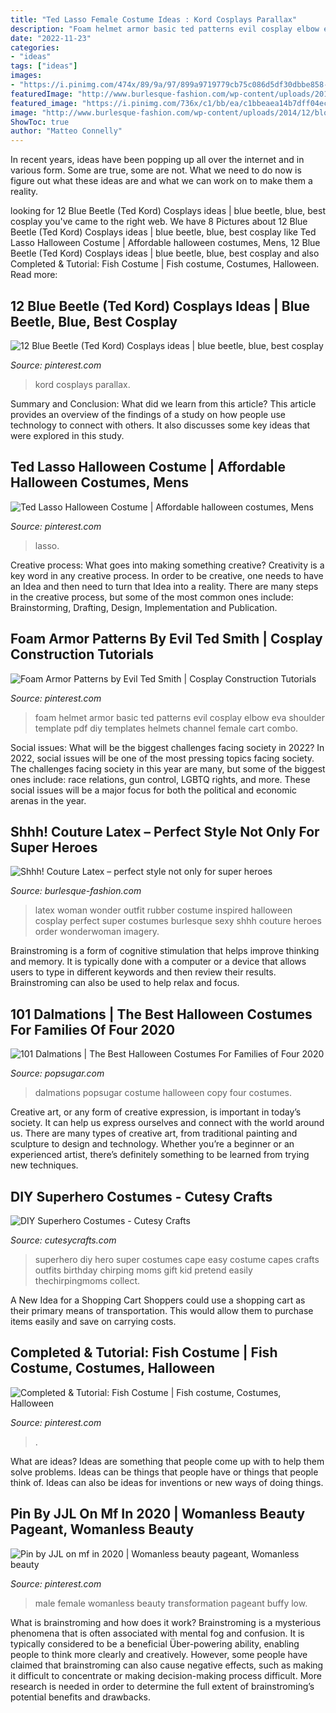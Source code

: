 ```yaml
---
title: "Ted Lasso Female Costume Ideas : Kord Cosplays Parallax"
description: "Foam helmet armor basic ted patterns evil cosplay elbow eva shoulder template pdf diy templates helmets channel female cart combo"
date: "2022-11-23"
categories:
- "ideas"
tags: ["ideas"]
images:
- "https://i.pinimg.com/474x/89/9a/97/899a9719779cb75c086d5df30dbbe858--blue-beetle-awesome-cosplay.jpg"
featuredImage: "http://www.burlesque-fashion.com/wp-content/uploads/2014/12/blog-shhhcouture-08.jpg"
featured_image: "https://i.pinimg.com/736x/c1/bb/ea/c1bbeaea14b7dff04ec9595be47d8439.jpg"
image: "http://www.burlesque-fashion.com/wp-content/uploads/2014/12/blog-shhhcouture-08.jpg"
ShowToc: true
author: "Matteo Connelly"
---
```



In recent years, ideas have been popping up all over the internet and in various form. Some are true, some are not. What we need to do now is figure out what these ideas are and what we can work on to make them a reality.

	

		
looking for 12 Blue Beetle (Ted Kord) Cosplays ideas | blue beetle, blue, best cosplay you've came to the right web. We have 8 Pictures about 12 Blue Beetle (Ted Kord) Cosplays ideas | blue beetle, blue, best cosplay like Ted Lasso Halloween Costume | Affordable halloween costumes, Mens, 12 Blue Beetle (Ted Kord) Cosplays ideas | blue beetle, blue, best cosplay and also Completed &amp; Tutorial: Fish Costume | Fish costume, Costumes, Halloween. Read more:
		
    
## 12 Blue Beetle (Ted Kord) Cosplays Ideas | Blue Beetle, Blue, Best Cosplay

<img loading=lazy src="https://i.pinimg.com/474x/89/9a/97/899a9719779cb75c086d5df30dbbe858--blue-beetle-awesome-cosplay.jpg" onerror="this.onerror=null;this.src='https://tse2.mm.bing.net/th?id=OIP.gCcPcbhFM2-Xb33GvwvctwCbEs&amp;pid=15.1';" alt="12 Blue Beetle (Ted Kord) Cosplays ideas | blue beetle, blue, best cosplay">

_Source: pinterest.com_

>kord cosplays parallax. 

	

Summary and Conclusion: What did we learn from this article?
This article provides an overview of the findings of a study on how people use technology to connect with others. It also discusses some key ideas that were explored in this study.

    
## Ted Lasso Halloween Costume | Affordable Halloween Costumes, Mens

<img loading=lazy src="https://i.pinimg.com/originals/3e/0c/b3/3e0cb3702fdceeb3bf4632ac579d8e2a.png" onerror="this.onerror=null;this.src='https://tse1.mm.bing.net/th?id=OIP.Ay1PqCfp231SDYNSMjmDzQHaNK&amp;pid=15.1';" alt="Ted Lasso Halloween Costume | Affordable halloween costumes, Mens">

_Source: pinterest.com_

>lasso. 

	

Creative process: What goes into making something creative?
Creativity is a key word in any creative process. In order to be creative, one needs to have an Idea and then need to turn that Idea into a reality. There are many steps in the creative process, but some of the most common ones include: Brainstorming, Drafting, Design, Implementation and Publication.

    
## Foam Armor Patterns By Evil Ted Smith | Cosplay Construction Tutorials

<img loading=lazy src="https://s-media-cache-ak0.pinimg.com/originals/4b/e9/8c/4be98c3141c9b4754df5082e3992b891.jpg" onerror="this.onerror=null;this.src='https://tse4.mm.bing.net/th?id=OIP.bbbdtFVsMiJ2UqNPerAYEwHaFj&amp;pid=15.1';" alt="Foam Armor Patterns by Evil Ted Smith | Cosplay Construction Tutorials">

_Source: pinterest.com_

>foam helmet armor basic ted patterns evil cosplay elbow eva shoulder template pdf diy templates helmets channel female cart combo. 

	

Social issues: What will be the biggest challenges facing society in 2022?
In 2022, social issues will be one of the most pressing topics facing society. The challenges facing society in this year are many, but some of the biggest ones include: race relations, gun control, LGBTQ rights, and more. These social issues will be a major focus for both the political and economic arenas in the year.

    
## Shhh! Couture Latex – Perfect Style Not Only For Super Heroes

<img loading=lazy src="http://www.burlesque-fashion.com/wp-content/uploads/2014/12/blog-shhhcouture-08.jpg" onerror="this.onerror=null;this.src='https://tse2.mm.bing.net/th?id=OIP.bDNFnvL9HP2txofZUIR2LQHaLR&amp;pid=15.1';" alt="Shhh! Couture Latex – perfect style not only for super heroes">

_Source: burlesque-fashion.com_

>latex woman wonder outfit rubber costume inspired halloween cosplay perfect super costumes burlesque sexy shhh couture heroes order wonderwoman imagery. 

	

Brainstroming is a form of cognitive stimulation that helps improve thinking and memory. It is typically done with a computer or a device that allows users to type in different keywords and then review their results. Brainstroming can also be used to help relax and focus.

    
## 101 Dalmations | The Best Halloween Costumes For Families Of Four 2020

<img loading=lazy src="https://media1.popsugar-assets.com/files/thumbor/99mInZ9qf8rf_LHMR8rd3-goxBA/fit-in/1024x1024/filters:format_auto-!!-:strip_icc-!!-/2020/09/25/914/n/24155406/2bcb1a9c33e153e6_118976248_309373143700346_6967537848403942547_n/i/101-Dalmations.jpg" onerror="this.onerror=null;this.src='https://tse1.mm.bing.net/th?id=OIP.5TLXWdUWe5Nfks_CLGfEkQHaJQ&amp;pid=15.1';" alt="101 Dalmations | The Best Halloween Costumes For Families of Four 2020">

_Source: popsugar.com_

>dalmations popsugar costume halloween copy four costumes. 

	

Creative art, or any form of creative expression, is important in today’s society. It can help us express ourselves and connect with the world around us. There are many types of creative art, from traditional painting and sculpture to design and technology. Whether you’re a beginner or an experienced artist, there’s definitely something to be learned from trying new techniques.

    
## DIY Superhero Costumes - Cutesy Crafts

<img loading=lazy src="https://cutesycrafts.com/wp-content/uploads/2018/04/makeacape-654x1024.jpg" onerror="this.onerror=null;this.src='https://tse2.mm.bing.net/th?id=OIP.bcm5NDnZ_zyKbUXY7qnNLwHaLm&amp;pid=15.1';" alt="DIY Superhero Costumes - Cutesy Crafts">

_Source: cutesycrafts.com_

>superhero diy hero super costumes cape easy costume capes crafts outfits birthday chirping moms gift kid pretend easily thechirpingmoms collect. 

	

A New Idea for a Shopping Cart
Shoppers could use a shopping cart as their primary means of transportation. This would allow them to purchase items easily and save on carrying costs.

    
## Completed &amp; Tutorial: Fish Costume | Fish Costume, Costumes, Halloween

<img loading=lazy src="https://i.pinimg.com/originals/fe/ae/ab/feaeab1d430a197278abef1c562cac59.jpg" onerror="this.onerror=null;this.src='https://tse2.mm.bing.net/th?id=OIP.9-MfACsyptbVNp1CJ-NVXAHaE7&amp;pid=15.1';" alt="Completed &amp; Tutorial: Fish Costume | Fish costume, Costumes, Halloween">

_Source: pinterest.com_

>. 

	

What are ideas?
Ideas are something that people come up with to help them solve problems. Ideas can be things that people have or things that people think of. Ideas can also be ideas for inventions or new ways of doing things.

    
## Pin By JJL On Mf In 2020 | Womanless Beauty Pageant, Womanless Beauty

<img loading=lazy src="https://i.pinimg.com/736x/c1/bb/ea/c1bbeaea14b7dff04ec9595be47d8439.jpg" onerror="this.onerror=null;this.src='https://tse3.mm.bing.net/th?id=OIP.wFw7vSqn1PESXF2ooMMkLwHaHa&amp;pid=15.1';" alt="Pin by JJL on mf in 2020 | Womanless beauty pageant, Womanless beauty">

_Source: pinterest.com_

>male female womanless beauty transformation pageant buffy low. 

	

What is brainstroming and how does it work?
Brainstroming is a mysterious phenomena that is often associated with mental fog and confusion. It is typically considered to be a beneficial Über-powering ability, enabling people to think more clearly and creatively. However, some people have claimed that brainstroming can also cause negative effects, such as making it difficult to concentrate or making decision-making process difficult. More research is needed in order to determine the full extent of brainstroming’s potential benefits and drawbacks.

